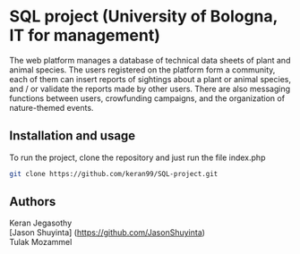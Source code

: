 # SQL project (University of Bologna, IT for management)
The web platform manages a database of technical data sheets of plant and animal species. The users registered on the platform form a community, each of them can insert reports of sightings about a plant or animal species, and / or validate the reports made by other users. There are also messaging functions between users, crowfunding campaigns, and the organization of nature-themed events.

## Installation and usage
To run the project, clone the repository and just run the file index.php
```bash
git clone https://github.com/keran99/SQL-project.git
```

## Authors
Keran Jegasothy <br/>
[Jason Shuyinta] (https://github.com/JasonShuyinta)  <br/>
Tulak Mozammel
